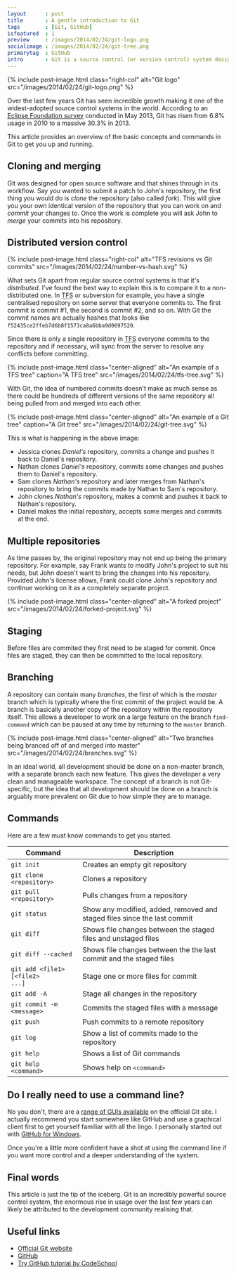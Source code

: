 ```yaml
---
layout      : post
title       : A gentle introduction to Git
tags        : [Git, GitHub]
isfeatured  : 1
preview     : /images/2014/02/24/git-logo.png
socialimage : /images/2014/02/24/git-tree.png
primarytag  : GitHub
intro       : Git is a source control (or version control) system designed and developed by Linus Torvalds back in 2005 for the development of the Linux kernal. Similar to other source control systems like <abbr title="Team Foundation Server">TFS</abbr> or Subversion, it manages your source code enabling a team to work on the same project minimising conflicts.
---
```


{% include post-image.html class="right-col" alt="Git logo" src="/images/2014/02/24/git-logo.png" %}

Over the last few years Git has seen incredible growth making it one of the widest-adopted source control systems in the world. According to an [Eclipse Foundation survey][1] conducted in May 2013, Git has risen from 6.8% usage in 2010 to a massive 30.3% in 2013.

This article provides an overview of the basic concepts and commands in Git to get you up and running.

<div class="clear"><!----></div>



## Cloning and merging

Git was designed for open source software and that shines through in its workflow. Say you wanted to submit a patch to John's repository, the first thing you would do is *clone* the repository (also called *fork*). This will give you your own identical version of the repository that you can work on and *commit* your changes to. Once the work is complete you will ask John to *merge* your commits into his repository.



## Distributed version control

{% include post-image.html class="right-col" alt="TFS revisions vs Git commits" src="/images/2014/02/24/number-vs-hash.svg" %}

What sets Git apart from regular source control systems is that it's *distributed*. I've found the best way to explain this is to compare it to a non-distributed one. In <abbr title="Team Foundation Server">TFS</abbr> or subversion for example, you have a single centralised repository on some server that everyone commits to. The first commit is commit #1, the second is commit #2, and so on. With Git the commit names are actually hashes that looks like `f52435ce2ffeb7d6b8f1573ca8a6bba9d0697520`.

Since there is only a single repository in <abbr title="Team Foundation Server">TFS</abbr> everyone commits to the repository and if necessary, will sync from the server to resolve any conflicts before committing.

{% include post-image.html class="center-aligned" alt="An example of a TFS tree" caption="A TFS tree" src="/images/2014/02/24/tfs-tree.svg" %}

With Git, the idea of numbered commits doesn't make as much sense as there could be hundreds of different versions of the same repository all being pulled from and merged into each other.

{% include post-image.html class="center-aligned" alt="An example of a Git tree" caption="A Git tree" src="/images/2014/02/24/git-tree.svg" %}

This is what is happening in the above image:

- Jessica clones *Daniel's* repository, commits a change and pushes it back to Daniel's repository.
- Nathan clones *Daniel's* repository, commits some changes and pushes them to Daniel's repository.
- Sam clones *Nathan's* repository and later merges from Nathan's repository to bring the commits made by Nathan to Sam's repository.
- John clones *Nathan's* repository, makes a commit and pushes it back to Nathan's repository.
- Daniel makes the initial repository, accepts some merges and commits at the end.



## Multiple repositories

As time passes by, the original repository may not end up being the primary repository. For example, say Frank wants to modify John's project to suit his needs, but John doesn't want to bring the changes into his repository. Provided John's license allows, Frank could clone John's repository and continue working on it as a completely separate project.

{% include post-image.html class="center-aligned" alt="A forked project" src="/images/2014/02/24/forked-project.svg" %}



## Staging

Before files are commited they first need to be staged for commit. Once files are staged, they can then be committed to the local repository.



## Branching

A repository can contain many *branches*, the first of which is the *master* branch which is typically where the first commit of the project would be. A branch is basically another copy of the repository within the repository itself. This allows a developer to work on a large feature on the branch `find-command` which can be paused at any time by returning to the `master` branch.

{% include post-image.html class="center-aligned" alt="Two branches being branced off of and merged into master" src="/images/2014/02/24/branches.svg" %}

In an ideal world, all development should be done on a non-master branch, with a separate branch each new feature. This gives the developer a very clean and manageable workspace. The concept of a branch is not Git-specific, but the idea that all development should be done on a branch is arguably more prevalent on Git due to how simple they are to manage.



## Commands

Here are a few must know commands to get you started.

| Command                                                           | Description
|-------------------------------------------------------------------|------------
| <kbd><code>git init</code></kbd>                                  | Creates an empty git repository
| <kbd><code>git clone &lt;repository&gt;</code></kbd>              | Clones a repository
| <kbd><code>git pull &lt;repository&gt;</code></kbd>               | Pulls changes from a repository
| <kbd><code>git status</code></kbd>                                | Show any modified, added, removed and staged files since the last commit
| <kbd><code>git diff</code></kbd>                                  | Shows file changes between the staged files and unstaged files
| <kbd><code>git diff --cached</code></kbd>                         | Shows file changes between the the last commit and the staged files
| <kbd><code>git add &lt;file1&gt; \[&lt;file2&gt; ...\]</code></kbd> | Stage one or more files for commit
| <kbd><code>git add -A</code></kbd>                                | Stage all changes in the repository
| <kbd><code>git commit -m &lt;message&gt;</code></kbd>             | Commits the staged files with a message
| <kbd><code>git push</code></kbd>                                  | Push commits to a remote repository
| <kbd><code>git log</code></kbd>                                   | Show a list of commits made to the repository
| <kbd><code>git help</code></kbd>                                  | Shows a list of Git commands
| <kbd><code>git help &lt;command&gt;</code></kbd>                  | Shows help on <kbd><code>&lt;command&gt;</code></kbd> 



## Do I really need to use a command line?

No you don't, there are a [range of GUIs available][2] on the official Git site. I actually recommend you start somewhere like GitHub and use a graphical client first to get yourself familiar with all the lingo. I personally started out with [GitHub for Windows][6].

Once you're a little more confident have a shot at using the command line if you want more control and a deeper understanding of the system.



## Final words

This article is just the tip of the iceberg. Git is an incredibly powerful source control system, the enormous rise in usage over the last few years can likely be attributed to the development community realising that.



## Useful links

- [Official Git website][3]
- [GitHub][5]
- [Try GitHub tutorial by CodeSchool][4]



[1]: http://www.slideshare.net/IanSkerrett/eclipse-survey-2013-report-final
[2]: http://git-scm.com/downloads/guis
[3]: http://git-scm.com/
[4]: http://try.github.com
[5]: https://github.com/
[6]: http://windows.github.com/